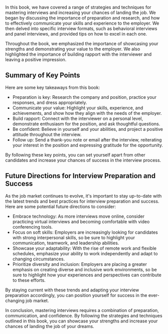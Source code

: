 
In this book, we have covered a range of strategies and techniques for mastering interviews and increasing your chances of landing the job. We began by discussing the importance of preparation and research, and how to effectively communicate your skills and experience to the employer. We then delved into specific interview formats, such as behavioral interviews and panel interviews, and provided tips on how to excel in each one.

Throughout the book, we emphasized the importance of showcasing your strengths and demonstrating your value to the employer. We also highlighted the importance of building rapport with the interviewer and leaving a positive impression.

Summary of Key Points
---------------------

Here are some key takeaways from this book:

* Preparation is key: Research the company and position, practice your responses, and dress appropriately.
* Communicate your value: Highlight your skills, experience, and achievements, and show how they align with the needs of the employer.
* Build rapport: Connect with the interviewer on a personal level, demonstrate enthusiasm for the position, and ask thoughtful questions.
* Be confident: Believe in yourself and your abilities, and project a positive attitude throughout the interview.
* Follow up: Send a thank-you note or email after the interview, reiterating your interest in the position and expressing gratitude for the opportunity.

By following these key points, you can set yourself apart from other candidates and increase your chances of success in the interview process.

Future Directions for Interview Preparation and Success
-------------------------------------------------------

As the job market continues to evolve, it's important to stay up-to-date with the latest trends and best practices for interview preparation and success. Here are some potential future directions to consider:

* Embrace technology: As more interviews move online, consider practicing virtual interviews and becoming comfortable with video conferencing tools.
* Focus on soft skills: Employers are increasingly looking for candidates with strong interpersonal skills, so be sure to highlight your communication, teamwork, and leadership abilities.
* Showcase your adaptability: With the rise of remote work and flexible schedules, emphasize your ability to work independently and adapt to changing circumstances.
* Prioritize diversity and inclusion: Employers are placing a greater emphasis on creating diverse and inclusive work environments, so be sure to highlight how your experiences and perspectives can contribute to these efforts.

By staying current with these trends and adapting your interview preparation accordingly, you can position yourself for success in the ever-changing job market.

In conclusion, mastering interviews requires a combination of preparation, communication, and confidence. By following the strategies and techniques outlined in this book, you can showcase your strengths and increase your chances of landing the job of your dreams.
